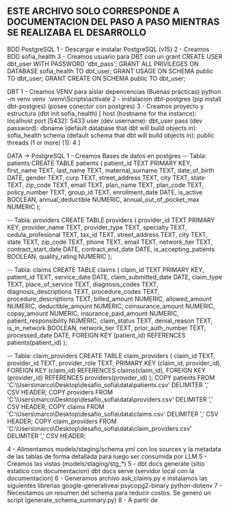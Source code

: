 ## ESTE ARCHIVO SOLO CORRESPONDE A DOCUMENTACION DEL PASO A PASO MIENTRAS SE REALIZABA EL DESARROLLO

BDD PostgreSQL 
1 - Descargar e instalar PostgreSQL (v15)
2 - Creamos BDD sofia_health
3 - Creamos usuario para DBT con un grant 
    CREATE USER dbt_user WITH PASSWORD 'dbt_pass';
    GRANT ALL PRIVILEGES ON DATABASE sofia_health TO dbt_user;
    GRANT USAGE ON SCHEMA public TO dbt_user;
    GRANT CREATE ON SCHEMA public TO dbt_user;


DBT
1 - Creamos VENV para aislar depencencias (Buenas prácticas)
    python -m venv venv 
    .\venv\Scripts\activate
2 - instalacion dbt-postgres (pip install dbt-postgres) (posee conector con postgres)
3 - Creamos proyecto y estructura (dbt init sofia_health)
    [
        host (hostname for the instance): localhost
        port [5432]: 5433
        user (dev username): dbt_user
        pass (dev password): 
        dbname (default database that dbt will build objects in): sofia_health
        schema (default schema that dbt will build objects in): public
        threads (1 or more) [1]: 4
    ]

DATA -> PostgreSQL
1 - Creamos Bases de datos en postgres 
-- Tabla: patients
CREATE TABLE patients (
    patient_id TEXT PRIMARY KEY,
    first_name TEXT,
    last_name TEXT,
    maternal_surname TEXT,
    date_of_birth DATE,
    gender TEXT,
    curp TEXT,
    street_address TEXT,
    city TEXT,
    state TEXT,
    zip_code TEXT,
    email TEXT,
    plan_name TEXT,
    plan_code TEXT,
    policy_number TEXT,
    group_id TEXT,
    enrollment_date DATE,
    is_active BOOLEAN,
    annual_deductible NUMERIC,
    annual_out_of_pocket_max NUMERIC
);

-- Tabla: providers
CREATE TABLE providers (
    provider_id TEXT PRIMARY KEY,
    provider_name TEXT,
    provider_type TEXT,
    specialty TEXT,
    cedula_profesional TEXT,
    tax_id TEXT,
    street_address TEXT,
    city TEXT,
    state TEXT,
    zip_code TEXT,
    phone TEXT,
    email TEXT,
    network_tier TEXT,
    contract_start_date DATE,
    contract_end_date DATE,
    is_accepting_patients BOOLEAN,
    quality_rating NUMERIC
);

-- Tabla: claims
CREATE TABLE claims (
    claim_id TEXT PRIMARY KEY,
    patient_id TEXT,
    service_date DATE,
    claim_submitted_date DATE,
    claim_type TEXT,
    place_of_service TEXT,
    diagnosis_codes TEXT,
    diagnosis_descriptions TEXT,
    procedure_codes TEXT,
    procedure_descriptions TEXT,
    billed_amount NUMERIC,
    allowed_amount NUMERIC,
    deductible_amount NUMERIC,
    coinsurance_amount NUMERIC,
    copay_amount NUMERIC,
    insurance_paid_amount NUMERIC,
    patient_responsibility NUMERIC,
    claim_status TEXT,
    denial_reason TEXT,
    is_in_network BOOLEAN,
    network_tier TEXT,
    prior_auth_number TEXT,
    processed_date DATE,
    FOREIGN KEY (patient_id) REFERENCES patients(patient_id)
);

-- Tabla: claim_providers
CREATE TABLE claim_providers (
    claim_id TEXT,
    provider_id TEXT,
    provider_role TEXT,
    PRIMARY KEY (claim_id, provider_id),
    FOREIGN KEY (claim_id) REFERENCES claims(claim_id),
    FOREIGN KEY (provider_id) REFERENCES providers(provider_id)
);
COPY patients FROM 'C:\\Users\\marco\\Desktop\\desafio_sofia\\data\\patients.csv' DELIMITER ',' CSV HEADER;
COPY providers FROM 'C:\\Users\\marco\\Desktop\\desafio_sofia\\data\\providers.csv' DELIMITER ',' CSV HEADER;
COPY claims FROM 'C:\\Users\\marco\\Desktop\\desafio_sofia\\data\\claims.csv' DELIMITER ',' CSV HEADER;
COPY claim_providers FROM 'C:\\Users\\marco\\Desktop\\desafio_sofia\\data\\claim_providers.csv' DELIMITER ',' CSV HEADER;

4 - Alimentamos models/staging/schema.yml con los sources y la metadata de las tablas de forma detallada para luego ser consumida por LLM
5 - Creamos las vistas (models/staging/stg_*)
5 - dbt docs generate (sitio estatico con documentacion)
    dbt docs serve (servidor local con la documentacion)
6 - Generamos archivo ask_claims.py e instalamos las siguientes librerias google-generativeai psycopg2-binary python-dotenv
7 - Necesitamos un resumen del schema para reducir costos. Se generó un script (generate_schema_summary.py)
8 - A partir de 
